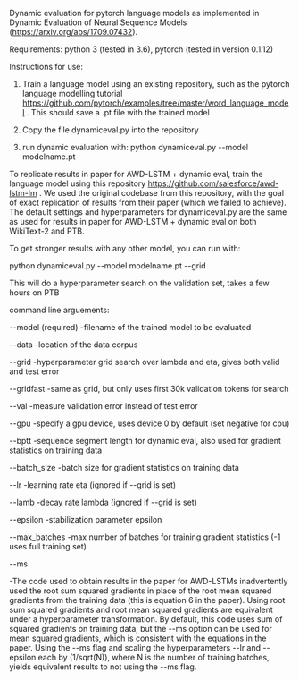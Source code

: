 Dynamic evaluation for pytorch language models as implemented in Dynamic Evaluation of Neural Sequence Models (https://arxiv.org/abs/1709.07432). 

Requirements: python 3 (tested in 3.6), pytorch (tested in version 0.1.12)

Instructions for use:  

1. Train a language model using an existing repository, such as the pytorch language modelling tutorial https://github.com/pytorch/examples/tree/master/word_language_model . This should save a .pt file with the trained model

2. Copy the file dynamiceval.py into the repository

3. run dynamic evaluation with: python dynamiceval.py --model modelname.pt


To replicate results in paper for AWD-LSTM + dynamic eval, train the language model using this repository https://github.com/salesforce/awd-lstm-lm . We used the original codebase from this repository, with the goal of exact replication of results from their paper (which we failed to achieve). The default settings and hyperparameters for dynamiceval.py are the same as used for results in paper for AWD-LSTM + dynamic eval on both WikiText-2 and PTB.

To get stronger results with any other model, you can run with:

python dynamiceval.py --model modelname.pt --grid

This will do a hyperparameter search on the validation set, takes a few hours on PTB

command line arguements:


--model (required)    -filename of the trained model to be evaluated

--data    -location of the data corpus

--grid    -hyperparameter grid search over lambda and eta, gives both valid and test error

--gridfast    -same as grid, but only uses first 30k validation tokens for search

--val    -measure validation error instead of test error  

--gpu    -specify a gpu device, uses device 0 by default (set negative for cpu)

--bptt    -sequence segment length for dynamic eval, also used for gradient statistics on training data

--batch_size    -batch size for gradient statistics on training data

--lr    -learning rate eta (ignored if --grid is set)

--lamb    -decay rate lambda (ignored if --grid is set)

--epsilon    -stabilization parameter epsilon

--max_batches  -max number of batches for training gradient statistics (-1 uses full training set)

--ms

-The code used to obtain results in the paper for AWD-LSTMs inadvertently used the root sum squared gradients in place of the root mean squared gradients from the training data (this is equation 6 in the paper). Using root sum squared gradients and root mean squared gradients are equivalent under a hyperparameter transformation. By default, this code uses sum of squared gradients on training data, but the --ms option can be used for mean squared gradients, which is consistent with the equations in the paper. Using the --ms flag and scaling the hyperparameters --lr and --epsilon each by (1/sqrt(N)), where N is the number of training batches, yields equivalent results to not using the --ms flag.





